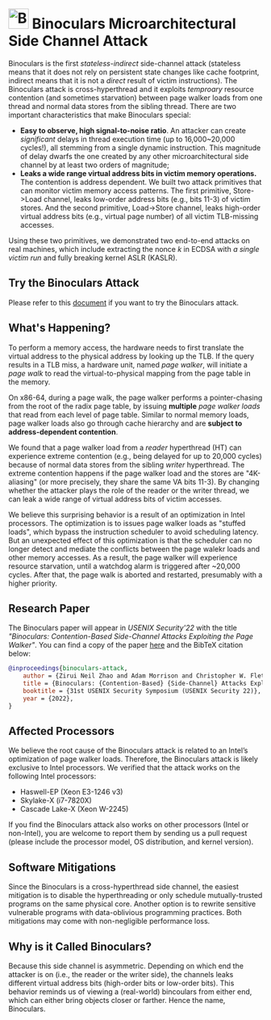 # <img src="https://verishare.org/05a3cb8261bf3af193c147c178c5560e78953f24/preview/" alt="Binoculars Logo" width="40"/> Binoculars Microarchitectural Side Channel Attack
Binoculars is the first *stateless-indirect* side-channel attack
(stateless means that it does not rely on persistent state changes like cache footprint,
indirect means that it is not a *direct* result of victim instructions).
The Binoculars attack is cross-hyperthread and it exploits *temproary* resource contention (and sometimes starvation)
between page walker loads from one thread and normal data stores from the sibling thread.
There are two important characteristics that make Binoculars special:
- **Easy to observe, high signal-to-noise ratio**.
An attacker can create *significant* delays in thread execution time
(up to 16,000~20,000 cycles!), all stemming from a single dynamic instruction.
This magnitude of delay dwarfs the one created
by any other microarchitectural side channel by at least two orders of magnitude;
- **Leaks a wide range virtual address bits in victim memory operations.**
The contention is address dependent.
We built two attack primitives that can monitor victim memory access patterns.
The first primitive, Store->Load channel, leaks low-order address bits (e.g., bits 11-3) of victim stores.
And the second primitive, Load->Store channel, leaks high-order virtual address bits (e.g., virtual page number) of all victim TLB-missing accesses.

Using these two primitives,
we demonstrated two end-to-end attacks on real machines,
which include extracting the nonce $k$ in ECDSA with *a single victim run*
and fully breaking kernel ASLR (KASLR).

## Try the Binoculars Attack
Please refer to this [document](EXP.md)
if you want to try the Binoculars attack.

## What's Happening?
To perform a memory access, the hardware needs to first translate
the virtual address to the physical address by looking up the TLB.
If the query results in a TLB miss,
a hardware unit, named *page walker*,
will initiate a *page walk* to read the virtual-to-physical mapping from the page table in the memory.

On x86-64, during a page walk, the page walker performs a pointer-chasing from the root of the radix page table,
by issuing **multiple** *page walker loads* that read from each level of page table.
Similar to normal memory loads, page walker loads also go through cache hierarchy
and are **subject to address-dependent contention**.

We found that a page walker load from a *reader* hyperthread (HT) can experience
extreme contention (e.g., being delayed for up to 20,000 cycles)
because of normal data stores from the sibling *writer* hyperthread.
The extreme contention happens if the page walker load and the stores are "4K-aliasing"
(or more precisely, they share the same VA bits 11-3).
By changing whether the attacker plays the role of the reader or the writer thread,
we can leak a wide range of virtual address bits of victim accesses.

We believe this surprising behavior is a result of an optimization in Intel processors.
The optimization is to issues page walker loads as "stuffed loads",
which bypass the instruction scheduler to avoid scheduling latency.
But an unexpected effect of this optimization is that the scheduler can no longer
detect and mediate the conflicts between the page walekr loads and other memory accesses.
As a result, the page walker will experience resource starvation,
until a watchdog alarm is triggered after \~20,000 cycles.
After that, the page walk is aborted and restarted, presumably with a higher priority.

## Research Paper
The Binoculars paper will appear in *USENIX Security'22* with the title
*"Binoculars: Contention-Based Side-Channel Attacks Exploiting the Page Walker"*.
You can find a copy of the paper [here](https://www.usenix.org/system/files/sec22-zhao-zirui.pdf)
and the BibTeX citation below:

```bibtex
@inproceedings{binoculars-attack,
    author = {Zirui Neil Zhao and Adam Morrison and Christopher W. Fletcher and Josep Torrellas},
    title = {Binoculars: {Contention-Based} {Side-Channel} Attacks Exploiting the Page Walker},
    booktitle = {31st USENIX Security Symposium (USENIX Security 22)},
    year = {2022},
}
```

## Affected Processors
We believe the root cause of the Binoculars
attack is related to an Intel’s optimization of page walker loads.
Therefore, the Binoculars attack is likely exclusive to Intel processors.
We verified that the attack works on the following Intel processors:
- Haswell-EP (Xeon E3-1246 v3)
- Skylake-X (i7-7820X)
- Cascade Lake-X (Xeon W-2245)

If you find the Binoculars attack also works on other processors (Intel or non-Intel),
you are welcome to report them by sending us a pull request
(please include the processor model, OS distribution, and kernel version).

## Software Mitigations
Since the Binoculars is a cross-hyperthread side channel,
the easiest mitigation is to disable the hyperthreading
or only schedule mutually-trusted programs on the same physical core.
Another option is to rewrite sensitive vulnerable programs with data-oblivious programming practices.
Both mitigations may come with non-negligible performance loss.

## Why is it Called Binoculars?
Because this side channel is asymmetric. Depending on which end the attacker is on (i.e., the reader or the writer side),
the channels leaks different virtual address bits (high-order bits or low-order bits).
This behavior reminds us of viewing a (real-world) bincoulars from either end,
which can either bring objects closer or farther.
Hence the name, Binoculars.
